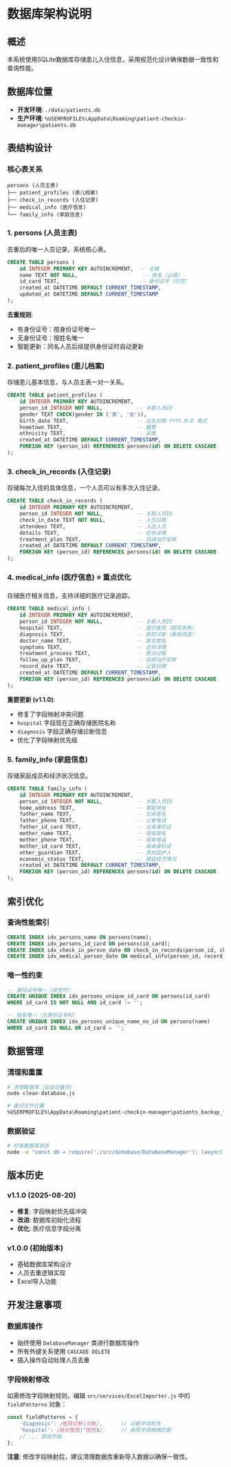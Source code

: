 # 数据库架构说明

## 概述

本系统使用SQLite数据库存储患儿入住信息，采用规范化设计确保数据一致性和查询性能。

## 数据库位置

- **开发环境**: `./data/patients.db`
- **生产环境**: `%USERPROFILE%\AppData\Roaming\patient-checkin-manager\patients.db`

## 表结构设计

### 核心表关系

```
persons (人员主表)
├── patient_profiles (患儿档案)
├── check_in_records (入住记录)
├── medical_info (医疗信息)
└── family_info (家庭信息)
```

### 1. persons (人员主表)

去重后的唯一人员记录，系统核心表。

```sql
CREATE TABLE persons (
    id INTEGER PRIMARY KEY AUTOINCREMENT,  -- 主键
    name TEXT NOT NULL,                     -- 姓名（必填）
    id_card TEXT,                          -- 身份证号（可空）
    created_at DATETIME DEFAULT CURRENT_TIMESTAMP,
    updated_at DATETIME DEFAULT CURRENT_TIMESTAMP
);
```

**去重规则**:
- 有身份证号：按身份证号唯一
- 无身份证号：按姓名唯一
- 智能更新：同名人员后续提供身份证时自动更新

### 2. patient_profiles (患儿档案)

存储患儿基本信息，与人员主表一对一关系。

```sql
CREATE TABLE patient_profiles (
    id INTEGER PRIMARY KEY AUTOINCREMENT,
    person_id INTEGER NOT NULL,           -- 关联人员ID
    gender TEXT CHECK(gender IN ('男', '女')),
    birth_date TEXT,                      -- 出生日期 YYYY.M.D 格式
    hometown TEXT,                        -- 籍贯
    ethnicity TEXT,                       -- 民族
    created_at DATETIME DEFAULT CURRENT_TIMESTAMP,
    FOREIGN KEY (person_id) REFERENCES persons(id) ON DELETE CASCADE
);
```

### 3. check_in_records (入住记录)

存储每次入住的具体信息，一个人员可以有多次入住记录。

```sql
CREATE TABLE check_in_records (
    id INTEGER PRIMARY KEY AUTOINCREMENT,
    person_id INTEGER NOT NULL,           -- 关联人员ID
    check_in_date TEXT NOT NULL,          -- 入住日期
    attendees TEXT,                       -- 入住人员
    details TEXT,                         -- 症状详情
    treatment_plan TEXT,                  -- 后续治疗安排
    created_at DATETIME DEFAULT CURRENT_TIMESTAMP,
    FOREIGN KEY (person_id) REFERENCES persons(id) ON DELETE CASCADE
);
```

### 4. medical_info (医疗信息) ⭐ 重点优化

存储医疗相关信息，支持详细的医疗记录追踪。

```sql
CREATE TABLE medical_info (
    id INTEGER PRIMARY KEY AUTOINCREMENT,
    person_id INTEGER NOT NULL,           -- 关联人员ID
    hospital TEXT,                        -- 就诊医院（医院名称）
    diagnosis TEXT,                       -- 医院诊断（疾病信息）
    doctor_name TEXT,                     -- 医生姓名
    symptoms TEXT,                        -- 症状详情
    treatment_process TEXT,               -- 医治过程
    follow_up_plan TEXT,                  -- 后续治疗安排
    record_date TEXT,                     -- 记录日期
    created_at DATETIME DEFAULT CURRENT_TIMESTAMP,
    FOREIGN KEY (person_id) REFERENCES persons(id) ON DELETE CASCADE
);
```

**重要更新 (v1.1.0)**:
- 修复了字段映射冲突问题
- `hospital` 字段现在正确存储医院名称
- `diagnosis` 字段正确存储诊断信息
- 优化了字段映射优先级

### 5. family_info (家庭信息)

存储家庭成员和经济状况信息。

```sql
CREATE TABLE family_info (
    id INTEGER PRIMARY KEY AUTOINCREMENT,
    person_id INTEGER NOT NULL,           -- 关联人员ID
    home_address TEXT,                    -- 家庭地址
    father_name TEXT,                     -- 父亲姓名
    father_phone TEXT,                    -- 父亲电话
    father_id_card TEXT,                  -- 父亲身份证
    mother_name TEXT,                     -- 母亲姓名
    mother_phone TEXT,                    -- 母亲电话
    mother_id_card TEXT,                  -- 母亲身份证
    other_guardian TEXT,                  -- 其他监护人
    economic_status TEXT,                 -- 家庭经济情况
    created_at DATETIME DEFAULT CURRENT_TIMESTAMP,
    FOREIGN KEY (person_id) REFERENCES persons(id) ON DELETE CASCADE
);
```

## 索引优化

### 查询性能索引
```sql
CREATE INDEX idx_persons_name ON persons(name);
CREATE INDEX idx_persons_id_card ON persons(id_card);
CREATE INDEX idx_check_in_person_date ON check_in_records(person_id, check_in_date);
CREATE INDEX idx_medical_person_date ON medical_info(person_id, record_date);
```

### 唯一性约束
```sql
-- 身份证号唯一（非空时）
CREATE UNIQUE INDEX idx_persons_unique_id_card ON persons(id_card) 
WHERE id_card IS NOT NULL AND id_card != '';

-- 姓名唯一（无身份证号时）
CREATE UNIQUE INDEX idx_persons_unique_name_no_id ON persons(name) 
WHERE id_card IS NULL OR id_card = '';
```

## 数据管理

### 清理和重置

```bash
# 清理数据库（会自动备份）
node clean-database.js

# 备份文件位置
%USERPROFILE%\AppData\Roaming\patient-checkin-manager\patients_backup_*.db
```

### 数据验证

```bash
# 检查数据库状态
node -e "const db = require('./src/database/DatabaseManager'); (async()=>{const dbm = new db(); await dbm.initialize(); console.log(await dbm.getStatistics()); await dbm.close()})()"
```

## 版本历史

### v1.1.0 (2025-08-20)
- **修复**: 字段映射优先级冲突
- **改进**: 数据库初始化流程
- **优化**: 医疗信息字段分离

### v1.0.0 (初始版本)
- 基础数据库架构设计
- 人员去重逻辑实现
- Excel导入功能

## 开发注意事项

### 数据库操作
- 始终使用 `DatabaseManager` 类进行数据库操作
- 所有外键关系使用 `CASCADE DELETE`
- 插入操作自动处理人员去重

### 字段映射修改
如需修改字段映射规则，编辑 `src/services/ExcelImporter.js` 中的 `fieldPatterns` 对象：

```javascript
const fieldPatterns = {
    'diagnosis': /医院诊断|诊断/,      // 诊断字段优先
    'hospital': /就诊医院|^医院$/,     // 医院字段精确匹配
    // ... 其他字段
};
```

**注意**: 修改字段映射后，建议清理数据库重新导入数据以确保一致性。